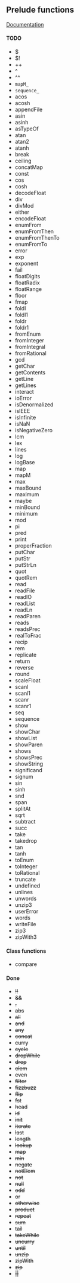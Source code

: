 ## Prelude functions

[Documentation](http://hackage.haskell.org/package/base-4.7.0.1/docs/Prelude.html)

#### TODO

* $
* $!
* ++
* ^
* ^^
* `mapM_`
* `sequence_`
* acos
* acosh
* appendFile
* asin
* asinh
* asTypeOf
* atan
* atan2
* atanh
* break
* ceiling
* concatMap
* const
* cos
* cosh
* decodeFloat
* div
* divMod
* either
* encodeFloat
* enumFrom
* enumFromThen
* enumFromThenTo
* enumFromTo
* error
* exp
* exponent
* fail
* floatDigits
* floatRadix
* floatRange
* floor
* fmap
* foldl
* foldl1
* foldr
* foldr1
* fromEnum
* fromInteger
* fromIntegral
* fromRational
* gcd
* getChar
* getContents
* getLine
* getLines
* interact
* ioError
* isDenormalized
* isIEEE
* isInfinite
* isNaN
* isNegativeZero
* lcm
* lex
* lines
* log
* logBase
* map
* mapM
* max
* maxBound
* maximum
* maybe
* minBound
* minimum
* mod
* pi
* pred
* print
* properFraction
* putChar
* putStr
* putStrLn
* quot
* quotRem
* read
* readFile
* readIO
* readList
* readLn
* readParen
* reads
* readsPrec
* realToFrac
* recip
* rem
* replicate
* return
* reverse
* round
* scaleFloat
* scanl
* scanl1
* scanr
* scanr1
* seq
* sequence
* show
* showChar
* showList
* showParen
* shows
* showsPrec
* showString
* significand
* signum
* sin
* sinh
* snd
* span
* splitAt
* sqrt
* subtract
* succ
* take
* takedrop
* tan
* tanh
* toEnum
* toInteger
* toRational
* truncate
* undefined
* unlines
* unwords
* unzip3
* userError
* words
* writeFile
* zip3
* zipWith3

#### Class functions

* compare

#### Done

* ~~!!~~
* ~~&&~~
* ~~.~~
* ~~abs~~
* ~~all~~
* ~~and~~
* ~~any~~
* ~~concat~~
* ~~curry~~
* ~~cycle~~
* ~~dropWhile~~
* ~~drop~~
* ~~elem~~
* ~~even~~
* ~~filter~~
* ~~fizzbuzz~~
* ~~flip~~
* ~~fst~~
* ~~head~~
* ~~id~~
* ~~init~~
* ~~iterate~~
* ~~last~~
* ~~length~~
* ~~lookup~~
* ~~map~~
* ~~min~~
* ~~negate~~
* ~~notElem~~
* ~~not~~
* ~~null~~
* ~~odd~~
* ~~or~~
* ~~otherwise~~
* ~~product~~
* ~~repeat~~
* ~~sum~~
* ~~tail~~
* ~~takeWhile~~
* ~~uncurry~~
* ~~until~~
* ~~unzip~~
* ~~zipWith~~
* ~~zip~~
* ~~||~~
